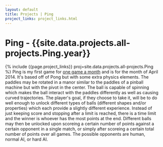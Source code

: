 ```yaml
---
layout: default
title: Projects | Ping
project_links: project_links.html
---
```


Ping - {{site.data.projects.all-projects.Ping.year}}
====
{% include {{page.project_links}} proj=site.data.projects.all-projects.Ping %}
Ping is my first game for [one game a month](http://www.onegameamonth.com/) and is for the month of April 2014. It's based off of Pong but with some extra physics elements. The paddles may be rotated in a manor similar to the paddles of a pinball machine but with the pivot in the center. The ball is capable of spinning which makes the ball interact with the paddles differently as well as causing curved trajectories. The player's goal, if they choose to take it, will be to do well enough to unlock different types of balls (different shapes and/or properties) which each provide a slightly different experience. Instead of just keeping score and stopping after a limit is reached, there is a time limit and the winner is whoever has the most points at the end. Different balls may then be unlocked upon scoreing a certain number of points against a certain opponent in a single match, or simply after scoreing a certain total number of points over all games. The possible opponents are human, normal AI, or hard AI.
